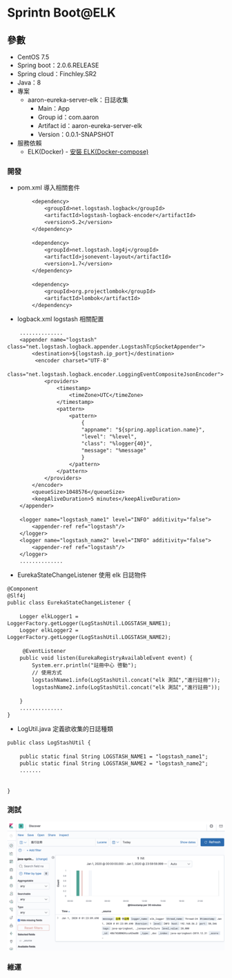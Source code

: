 # Sprintn Boot@ELK

## 參數
- CentOS 7.5
- Spring boot：2.0.6.RELEASE
- Spring cloud：Finchley.SR2
- Java：8
- 專案
    - aaron-eureka-server-elk：日誌收集
        - Main：App
        - Group id：com.aaron
        - Artifact id：aaron-eureka-server-elk
        - Version：0.0.1-SNAPSHOT
- 服務依賴
  - ELK(Docker)
        - [安裝 ELK(Docker-compose)](../server/ELK(Docker-compose))
### 開發
- pom.xml 導入相關套件
```
		<dependency>
			<groupId>net.logstash.logback</groupId>
			<artifactId>logstash-logback-encoder</artifactId>
			<version>5.2</version>
		</dependency>

		<dependency>
			<groupId>net.logstash.log4j</groupId>
			<artifactId>jsonevent-layout</artifactId>
			<version>1.7</version>
		</dependency>

		<dependency>
			<groupId>org.projectlombok</groupId>
			<artifactId>lombok</artifactId>
		</dependency>
```
- logback.xml logstash 相關配置
```
    ..............    
    <appender name="logstash" class="net.logstash.logback.appender.LogstashTcpSocketAppender">
        <destination>${logstash.ip_port}</destination>
         <encoder charset="UTF-8"
                 class="net.logstash.logback.encoder.LoggingEventCompositeJsonEncoder">
            <providers>
                <timestamp>
                    <timeZone>UTC</timeZone>
                </timestamp>
                <pattern>
                    <pattern>
                        {
                        "appname": "${spring.application.name}",
                        "level": "%level",
                        "class": "%logger{40}",
                        "message": "%message"
                        }
                    </pattern>
                </pattern>
            </providers>
        </encoder>
        <queueSize>1048576</queueSize>
        <keepAliveDuration>5 minutes</keepAliveDuration>
    </appender>

    <logger name="logstash_name1" level="INFO" additivity="false">
        <appender-ref ref="logstash"/>
    </logger>
    <logger name="logstash_name2" level="INFO" additivity="false">
        <appender-ref ref="logstash"/>
    </logger>
    ..............
```
- EurekaStateChangeListener 使用 elk 日誌物件
```
@Component
@Slf4j
public class EurekaStateChangeListener {
	
	Logger elkLogger1 = LoggerFactory.getLogger(LogStashUtil.LOGSTASH_NAME1);
	Logger elkLogger2 = LoggerFactory.getLogger(LogStashUtil.LOGSTASH_NAME2);
	
	 @EventListener
    public void listen(EurekaRegistryAvailableEvent event) {
        System.err.println("註冊中心 啓動");
        // 使用方式
        logstashName1.info(LogStashUtil.concat("elk 測試","進行註冊"));
        logstashName2.info(LogStashUtil.concat("elk 測試","進行註冊"));

    }
    ..............
}
```
- LogUtil.java 定義欲收集的日誌種類
```
public class LogStashUtil {
	
	public static final String LOGSTASH_NAME1 = "logstash_name1";
	public static final String LOGSTASH_NAME2 = "logstash_name2";
	.......
    

}
```

### 測試
![b7ba668619fd2bcfdec241dadc515f97](imgs/572B3796-D1DF-4C47-8B75-B86453C9642C.png)

### 維運

  